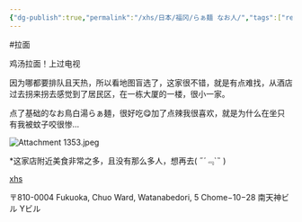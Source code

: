 ```yaml
---
{"dg-publish":true,"permalink":"/xhs/日本/福冈/らぁ麺 なお人/","tags":["rednote","福冈"],"created":"2025-03-17T23:01:43.834+08:00","updated":"2025-03-23T16:19:34.565+08:00"}
---
```


#拉面 

鸡汤拉面！上过电视

因为哪都要排队且天热，所以看地图盲选了，这家很不错，就是有点难找，从酒店过去拐来拐去感觉到了居民区，在一栋大厦的一楼，很小一家。

点了基础的なお鳥白湯らぁ麺，很好吃😋加了点辣我很喜欢，就是为什么在坐只有我被蚊子咬很惨…

![Attachment 1353.jpeg](/img/user/xhs/%E6%97%A5%E6%9C%AC/%E7%A6%8F%E5%86%88/photo/Attachment%201353.jpeg)

*这家店附近美食非常之多，且没有那么多人，想再去( ﻿˶﻿´﹃`˵﻿ ) 

[xhs](https://www.xiaohongshu.com/explore/66f05f550000000026030f10?xsec_token=ABqW31iXGaeLgX03LCtKxC-t0w-CSwSWmbruQEidIconU=&xsec_source=pc_user)

〒810-0004 Fukuoka, Chuo Ward, Watanabedori, 5 Chome−10−28 南天神ビル Yビル

